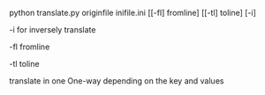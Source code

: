 python translate.py originfile inifile.ini [[-fl] fromline] [[-tl] toline] [-i]

-i for inversely translate 

-fl fromline

-tl toline

translate in one One-way depending on the key and values
